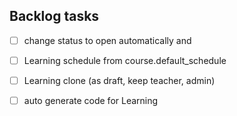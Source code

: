 ## Backlog tasks
- [ ] change status to open automatically and 
- [ ] Learning schedule from course.default_schedule 

- [ ] Learning clone (as draft, keep teacher, admin) 
- [ ] auto generate code for Learning
